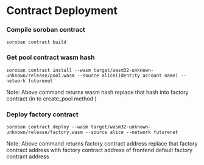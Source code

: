 # Contract Deployment

### Compile soroban contract

```
soroban contract build
```

### Get pool contract wasm hash
```
soroban contract install --wasm target/wasm32-unknown-unknown/release/pool.wasm --source alice(identity account name) --network futurenet
```

Note: Above command returns wasm hash replace that hash into factory contract (in to create_pool method )

### Deploy factory contract
```
soroban contract deploy --wasm target/wasm32-unknown-unknown/release/factory.wasm --source alice --network futurenet
```
Note: Above command returns factory contract address replace that factory contract address with factory contract address of frontend default factory contract address



